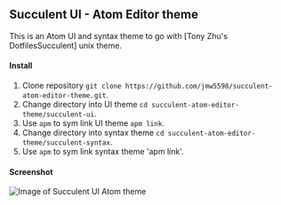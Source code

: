 ## Succulent UI - Atom Editor theme

This is an Atom UI and syntax theme to go with [Tony Zhu's DotfilesSucculent] unix theme.  


#### Install
1. Clone repository `git clone https://github.com/jmw5598/succulent-atom-editor-theme.git`.
2. Change directory into UI theme `cd succulent-atom-editor-theme/succulent-ui`.
3. Use `apm` to sym link UI theme `apm link`.
4. Change directory into syntax theme `cd succulent-atom-editor-theme/succulent-syntax`.
5. Use `apm` to sym link syntax theme 'apm link'.

#### Screenshot

![Image of Succulent UI Atom theme](https://i.ibb.co/WWr8Sn6/succulent-atom-theme.png)


[1]: https://github.com/snickerton/DotfilesSucculent
[2]: https://github.com/snickerton
